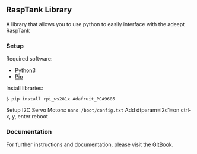 ## RaspTank Library
A library that allows you to use python to easily interface with the adeept RaspTank

### Setup
Required software:
- [Python3](https://www.python.org/downloads/)
- [Pip](https://pip.pypa.io/en/stable/installing/)

Install libraries:
```
$ pip install rpi_ws281x Adafruit_PCA9685
```

Setup I2C Servo Motors:
`nano /boot/config.txt`
Add dtparam=i2c1=on
ctrl-x, y, enter
reboot

### Documentation
For further instructions and documentation, please visit the [GitBook](https://holden-adamec.gitbook.io/adeept-python-library/).
